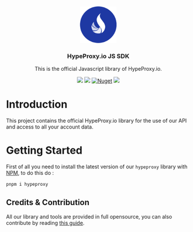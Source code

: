 <p align="center">
  <p align="center">
    <img src="https://raw.githubusercontent.com/hypeproxy/hypeproxy/main/logo.png" height="100" alt="HypeProxy.io" />
  </p>
  <h3 align="center">
    HypeProxy.io JS SDK
  </h3>
  <p align="center">
    This is the official Javascript library of HypeProxy.io.
  </p>
  <p align="center">
    <a href="hhttps://github.com/hypeproxy/hypeproxy-dotnet/actions"><img src="https://github.com/hypeproxy/hypeproxy-js/actions/workflows/publish.yml/badge.svg" /></a>
    <a href="https://www.typescriptlang.org/"><img src="https://shields.io/badge/TypeScript-3178C6?logo=TypeScript&logoColor=FFF" /></a>
    <a href="https://www.npmjs.com/hypeproxy/"><img alt="Nuget" src="https://img.shields.io/npm/v/hypeproxy"></a>
    <a href="https://github.com/lucid-kv/lucid/blob/master/LICENSE.md"><img src="https://img.shields.io/badge/license-MIT-lightgrey.svg" /></a>
  </p>
</p>

# Introduction

This project contains the official HypeProxy.io library for the use of our API and access to all your account data.

# Getting Started

First of all you need to install the latest version of our `hypeproxy` library with [NPM](https://www.nuget.org/packages/HypeProxy/#readme-body-tab), to do this do :

```bash
pnpm i hypeproxy
```

## Credits & Contribution

All our library and tools are provided in full opensource, you can also contribute by reading [this guide](CONTRIBUTING.md).
